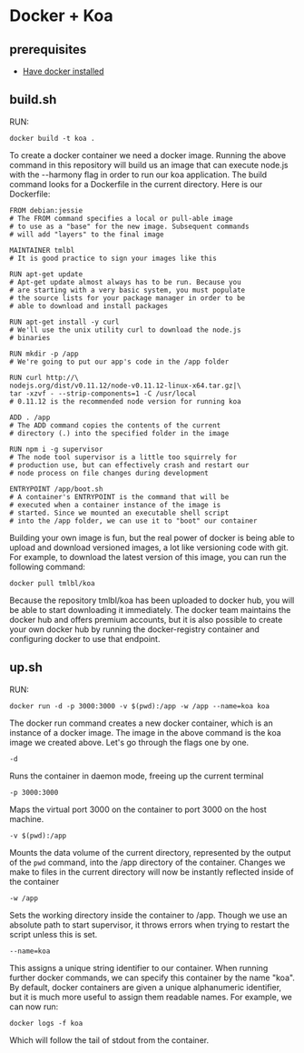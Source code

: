 Docker + Koa
============

## prerequisites

* [Have docker installed](https://docs.docker.com/installation/)

## build.sh

RUN:

    docker build -t koa .

To create a docker container we need a docker image. Running the above command in this repository will build us an image that can execute node.js with the --harmony flag in order to run our koa application. The build command looks for a Dockerfile in the current directory. Here is our Dockerfile:

````
FROM debian:jessie
# The FROM command specifies a local or pull-able image
# to use as a "base" for the new image. Subsequent commands
# will add "layers" to the final image

MAINTAINER tmlbl
# It is good practice to sign your images like this

RUN apt-get update
# Apt-get update almost always has to be run. Because you
# are starting with a very basic system, you must populate
# the source lists for your package manager in order to be 
# able to download and install packages

RUN apt-get install -y curl
# We'll use the unix utility curl to download the node.js
# binaries

RUN mkdir -p /app
# We're going to put our app's code in the /app folder

RUN curl http://\
nodejs.org/dist/v0.11.12/node-v0.11.12-linux-x64.tar.gz|\
tar -xzvf - --strip-components=1 -C /usr/local
# 0.11.12 is the recommended node version for running koa

ADD . /app
# The ADD command copies the contents of the current 
# directory (.) into the specified folder in the image

RUN npm i -g supervisor
# The node tool supervisor is a little too squirrely for
# production use, but can effectively crash and restart our
# node process on file changes during development

ENTRYPOINT /app/boot.sh
# A container's ENTRYPOINT is the command that will be 
# executed when a container instance of the image is 
# started. Since we mounted an executable shell script
# into the /app folder, we can use it to "boot" our container
````

Building your own image is fun, but the real power of docker is being able to upload and download versioned images, a lot like versioning code with git. For example, to download the latest version of this image, you can run the following command:

    docker pull tmlbl/koa

Because the repository tmlbl/koa has been uploaded to docker hub, you will be able to start downloading it immediately. The docker team maintains the docker hub and offers premium accounts, but it is also possible to create your own docker hub by running the docker-registry container and configuring docker to use that endpoint.

## up.sh

RUN:

    docker run -d -p 3000:3000 -v $(pwd):/app -w /app --name=koa koa

The docker run command creates a new docker container, which is an instance of a docker image. The image in the above command is the koa image we created above. Let's go through the flags one by one.

`-d`

Runs the container in daemon mode, freeing up the current terminal

`-p 3000:3000`

Maps the virtual port 3000 on the container to port 3000 on the host machine.

`-v $(pwd):/app`

Mounts the data volume of the current directory, represented by the output of the `pwd` command, into the /app directory of the container. Changes we make to files in the current directory will now be instantly reflected inside of the container

`-w /app`

Sets the working directory inside the container to /app. Though we use an absolute path to start supervisor, it throws errors when trying to restart the script unless this is set.

`--name=koa`

This assigns a unique string identifier to our container. When running further docker commands, we can specify this container by the name "koa". By default, docker containers are given a unique alphanumeric identifier, but it is much more useful to assign them readable names. For example, we can now run:

`docker logs -f koa`

Which will follow the tail of stdout from the container.
